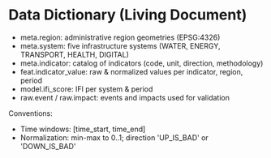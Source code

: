 ﻿# Data Dictionary (Living Document)
- meta.region: administrative region geometries (EPSG:4326)
- meta.system: five infrastructure systems (WATER, ENERGY, TRANSPORT, HEALTH, DIGITAL)
- meta.indicator: catalog of indicators (code, unit, direction, methodology)
- feat.indicator_value: raw & normalized values per indicator, region, period
- model.ifi_score: IFI per system & period
- raw.event / raw.impact: events and impacts used for validation

Conventions:
- Time windows: [time_start, time_end]
- Normalization: min-max to 0..1; direction 'UP_IS_BAD' or 'DOWN_IS_BAD'
